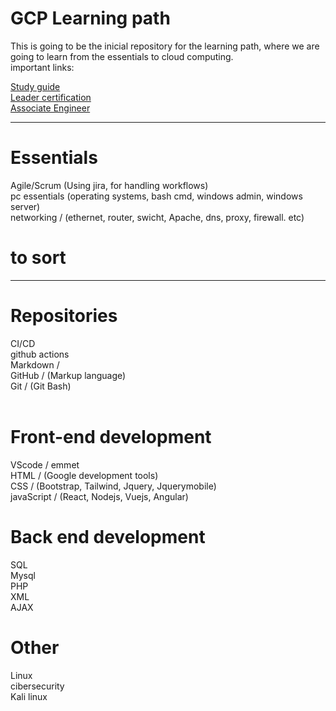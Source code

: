 # GCP Learning path 
This is going to be the inicial repository for the learning path, where we are going to learn from the essentials to cloud computing.<br>
important links: <br>

[Study guide](https://github.com/SmoshCH/GCP/blob/main/GCPStudyGuideMy.pdf)<br>
[Leader certification](https://www.youtube.com/watch?v=cbcd6-m8sHg&ab_channel=freeCodeCamp.org)<br>
[Associate Engineer](https://www.youtube.com/watch?v=jpno8FSqpc8&ab_channel=freeCodeCamp.org)<br>

------------------------------------------

# Essentials
Agile/Scrum (Using jira, for handling workflows)<br>
pc essentials (operating systems, bash cmd, windows admin, windows server)<br>
networking / (ethernet, router, swicht, Apache, dns, proxy, firewall. etc)<br>

# to sort<br>
-------------
# Repositories 
CI/CD <br>
github actions<br>
Markdown / <br>
GitHub / (Markup language)<br>
Git    /  (Git Bash)<br>
<br>

# Front-end development
VScode / emmet<br>
HTML  / (Google development tools)<br>
CSS   / (Bootstrap, Tailwind, Jquery, Jquerymobile)<br>
javaScript  / (React, Nodejs, Vuejs, Angular)<br>

# Back end development
SQL<br>
Mysql<br>
PHP<br>
XML<br>
AJAX<br>

# Other<br> 
Linux<br>
cibersecurity<br>
Kali linux <br>
